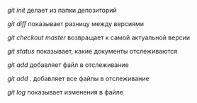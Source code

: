 *git init* делает из папки депозиторий

*git diff* показывает разницу между версиями

*git checkout master* возвращает к самой актуальной версии

*git status* показывает, какие документы отслеживаются

*git add* добавляет файл в отслеживание

*git add .* добавляет все файлы в отслеживание

*git log* показывает изменения в файле